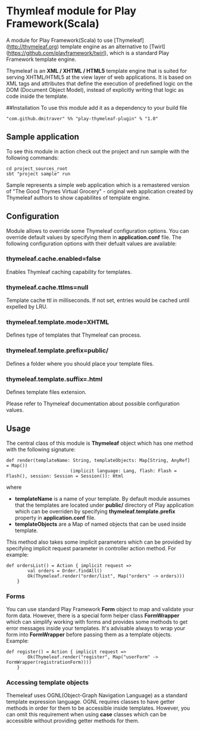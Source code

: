 # Thymleaf module for Play Framework(Scala)
A module for Play Framework(Scala) to use [Thymeleaf] (http://thymeleaf.org) template engine as an alternative to [Twirl] (https://github.com/playframework/twirl), which is a standard Play Framework template engine.

Thymeleaf is an **XML / XHTML / HTML5** template engine that is suited for serving XHTML/HTML5 at the view layer of web applications. It is based on XML tags and attributes that define the execution of predefined logic on the DOM (Document Object Model), instead of explicitly writing that logic as code inside the template.

##Installation
To use this module add it as a dependency to your build file
```
"com.github.dmitraver" %% "play-thymeleaf-plugin" % "1.0"
```

## Sample application
To see this module in action check out the project and run sample with the following commands:
```
cd project_sources_root
sbt "project sample" run
```
Sample represents a simple web application which is a remastered version of "The Good Thymes Virtual Grocery" - original web application created by Thymeleaf authors to show capabilites of template engine.

## Configuration
Module allows to override some Thymeleaf configuration options. You can override default values by specifying them in **application.conf** file. The following configuration options with their defualt values are available:

### thymeleaf.cache.enabled=false
Enables Thymleaf caching capability for templates.

### thymeleaf.cache.ttlms=null
Template cache ttl in milliseconds. If not set, entries would be cached until expelled by LRU.

### thymeleaf.template.mode=XHTML
Defines type of templates that Thymeleaf can process.

### thymeleaf.template.prefix=public/
Defines a folder where you should place your template files.

### thymeleaf.template.suffix=.html
Defines template files extension.

Please refer to Thymeleaf documentation about possible configuration values.

## Usage
The central class of this module is **Thymeleaf** object which has one method with the following signature:
```
def render(templateName: String, templateObjects: Map[String, AnyRef] = Map())
						(implicit language: Lang, flash: Flash = Flash(), session: Session = Session()): Html
```
where 
 - **templateName** is a name of your template. By default module assumes that the templates are located under **public/** directory of Play application which can be overriden by specifying **thymeleaf.template.prefix** property in **application.conf** file.
 - **templateObjects** are a Map of named objects that can be used inside template.

This method also takes some implicit parameters which can be provided by specifying implicit request parameter in controller action method. For example:
```
def ordersList() = Action { implicit request =>
		val orders = Order.findAll()
		Ok(Thymeleaf.render("order/list", Map("orders" -> orders)))
	}
```
### Forms
You can use standard Play Framework **Form** object to map and validate your form data. However, there is a special form helper class **FormWrapper** which can simplify working with forms and provides some methods to get error messages inside your templates. It's advisable always to wrap your form into **FormWrapper** before passing them as a template objects. 
Example:
```
def register() = Action { implicit request =>
		Ok(Thymeleaf.render("register", Map("userForm" -> FormWrapper(registrationForm))))
	}
```
### Accessing template objects
Themeleaf uses OGNL(Object-Graph Navigation Language) as a standard template expression language. OGNL requires classes to have getter methods in order for them to be accessible inside templates. However, you can omit this requirement when using **case** classes which can be accessible without providing getter methods for them.
